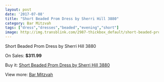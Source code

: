```yaml
---
layout: post
date: '2017-07-08'
title: "Short Beaded Prom Dress by Sherri Hill 3880"
category: Bar Mitzvah
tags: ["dress","dresses","beaded","evening","short"]
image: http://img.transblink.com/2987-thickbox_default/short-beaded-prom-dress-by-sherri-hill-3880.jpg
---
```

Short Beaded Prom Dress by Sherri Hill 3880

On Sales: **$311.99**
<a href="https://www.transblink.com/en/bar-mitzvah/947-short-beaded-prom-dress-by-sherri-hill-3880.html"><amp-img layout="responsive" width="600" height="600" src="//img.transblink.com/2987-thickbox_default/short-beaded-prom-dress-by-sherri-hill-3880.jpg" alt="Short Beaded Prom Dress by Sherri Hill 3880 0" /></a>
<a href="https://www.transblink.com/en/bar-mitzvah/947-short-beaded-prom-dress-by-sherri-hill-3880.html"><amp-img layout="responsive" width="600" height="600" src="//img.transblink.com/2991-thickbox_default/short-beaded-prom-dress-by-sherri-hill-3880.jpg" alt="Short Beaded Prom Dress by Sherri Hill 3880 1" /></a>
<a href="https://www.transblink.com/en/bar-mitzvah/947-short-beaded-prom-dress-by-sherri-hill-3880.html"><amp-img layout="responsive" width="600" height="600" src="//img.transblink.com/2990-thickbox_default/short-beaded-prom-dress-by-sherri-hill-3880.jpg" alt="Short Beaded Prom Dress by Sherri Hill 3880 2" /></a>
<a href="https://www.transblink.com/en/bar-mitzvah/947-short-beaded-prom-dress-by-sherri-hill-3880.html"><amp-img layout="responsive" width="600" height="600" src="//img.transblink.com/2989-thickbox_default/short-beaded-prom-dress-by-sherri-hill-3880.jpg" alt="Short Beaded Prom Dress by Sherri Hill 3880 3" /></a>
<a href="https://www.transblink.com/en/bar-mitzvah/947-short-beaded-prom-dress-by-sherri-hill-3880.html"><amp-img layout="responsive" width="600" height="600" src="//img.transblink.com/2988-thickbox_default/short-beaded-prom-dress-by-sherri-hill-3880.jpg" alt="Short Beaded Prom Dress by Sherri Hill 3880 4" /></a>

Buy it: [Short Beaded Prom Dress by Sherri Hill 3880](https://www.transblink.com/en/bar-mitzvah/947-short-beaded-prom-dress-by-sherri-hill-3880.html "Short Beaded Prom Dress by Sherri Hill 3880")

View more: [Bar Mitzvah](https://www.transblink.com/en/2-bar-mitzvah "Bar Mitzvah")